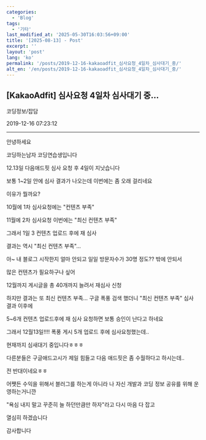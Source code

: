 ```yaml
---
categories:
  - 'Blog'
tags:
  - '기타'
last_modified_at: '2025-05-30T16:03:56+09:00'
title: '[2025-08-13] - Post'
excerpt: ''
layout: 'post'
lang: 'ko'
permalink: '/posts/2019-12-16-kakaoadfit_심사요청_4일차_심사대기_중/'
alt_en: '/en/posts/2019-12-16-kakaoadfit_심사요청_4일차_심사대기_중/'
---
```


## [KakaoAdfit] 심사요청 4일차 심사대기 중...

코딩정보/잡담

2019-12-16 07:23:12

* * *

안녕하세요

코딩하는남자 코딩연습생입니다

12.13일 다음애드핏 심사 요청 후 4일이 지낫습니다

보통 1~2일 안에 심사 결과가 나오는데 이번에는 좀 오래 걸리네요

이유가 뭘까요?

10월에 1차 심사요청에는 "컨텐츠 부족"

11월에 2차 심사요청 이번에는 "최신 컨텐츠 부족"

그래서 1일 3 컨텐츠 업로드 후에 재 심사

결과는 역시 "최신 컨텐츠 부족"...

아~ 내 블로그 시작한지 얼마 안되고 일일 방문자수가 30명 정도?? 밖에 안되서

많은 컨텐츠가 필요하구나 싶어

12월까지 게시글을 총 40개까지 늘려서 재심사 신청

하지만 결과는 또 최신 컨텐츠 부족... 구글 폭풍 검색 했더니 "최신 컨텐츠 부족" 심사 결과 이후에

5~6개 컨텐츠 업로드후에 재 심사 요청하면 보통 승인이 난다고 하네요

그래서 12월13일!!!! 폭풍 게시 5개 업로드 후에 심사요청했는데..

현재까지 심새대기 중입니다ㅎㅎㅎ

다른분들은 구글애드고시가 제일 힘들고 다음 애드핏은 좀 수월하다고 하시는데..

전 반대이네요ㅎㅎ

어쨋든 수익을 위해서 블러그를 하는게 아니라 나 자신 개발과 코딩 정보 공유를 위해 운영하는거니깐

"욕심 내지 말고 꾸준히 늘 하던만큼만 하자"라고 다시 마음 다 잡고

열심히 하겠습니다

감사합니다

  

